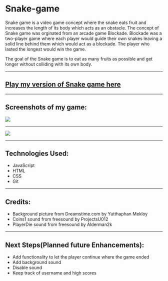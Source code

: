 # Snake-game
Snake game is a video game concept where the snake eats fruit and increases the length of its body which acts as an obstacle.
The concept of Snake game was orginated from an arcade game Blockade. Blockade was a two-player game where each player would guide their own snakes leaving a solid line behind them which would act as a blockade. The player who lasted the longest would win the game. 

The goal of the Snake game is to eat as many fruits as possible and get longer without colliding with its own body.
***

## [Play my version of Snake game here](snake-gamemyversion.surge.sh)

***
## Screenshots of my game:
<img src = "https://i.imgur.com/xAiha7T.png">

***

<img src = "https://i.imgur.com/nPGfw6x.png">

***

## Technologies Used:
 * JavaScript 
 * HTML 
 * CSS
 * Git
  
***

## Credits:
* Background picture from Dreamstime.com by Yutthaphan Mekloy
* Coins1 sound from freesound by ProjectsU012
* PlayerDie sound from freesound by Alderman2k

***

## Next Steps(Planned future Enhancements): 
* Add functionality to let the player continue where the game ended
* Add background sound
* Disable sound
* Keep track of username and high scores